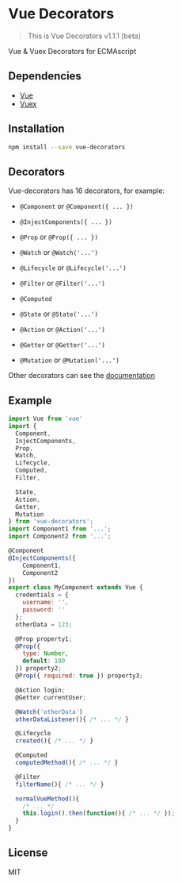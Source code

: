 # Vue Decorators
> This is Vue Decorators v1.1.1 (beta)

Vue & Vuex Decorators for ECMAscript

## Dependencies

- [Vue](https://github.com/vuejs/vue)
- [Vuex](https://github.com/vuejs/vuex)

## Installation

```bash
npm install --save vue-decorators
```

## Decorators

Vue-decorators has 16 decorators, for example:

* `@Component` or `@Component({ ... })`
* `@InjectComponents({ ... })`
* `@Prop` or `@Prop({ ... })`
* `@Watch` or `@Watch('...')`
* `@Lifecycle` or `@Lifecycle('...')`
* `@Filter` or `@Filter('...')`
* `@Computed`

* `@State` or `@State('...')`
* `@Action` or `@Action('...')`
* `@Getter` or `@Getter('...')`
* `@Mutation` or `@Mutation('...')`

Other decorators can see the [documentation](https://github.com/partyka95/vue-decorators/wiki)


## Example

```js
import Vue from 'vue'
import {
  Component,
  InjectComponents,
  Prop,
  Watch,
  Lifecycle,
  Computed,
  Filter,

  State,
  Action,
  Getter,
  Mutation
} from 'vue-decorators';
import Component1 from '...';
import Component2 from '...';

@Component
@InjectComponents({
    Component1,
    Component2
})
export class MyComponent extends Vue {
  credentials = {
    username: '',
    password: ''
  };
  otherData = 123;

  @Prop property1;
  @Prop({
    type: Number,
    default: 100
  }) property2;
  @Prop({ required: true }) property3;

  @Action login;
  @Getter currentUser;

  @Watch('otherData')
  otherDataListener(){ /* ... */ }

  @Lifecycle
  created(){ /* ... */ }

  @Computed
  computedMethod(){ /* ... */ }

  @Filter
  filterName(){ /* ... */ }

  normalVueMethod(){
    /* ... */
    this.login().then(function(){ /* ... */ });
  }
}
```

## License

MIT